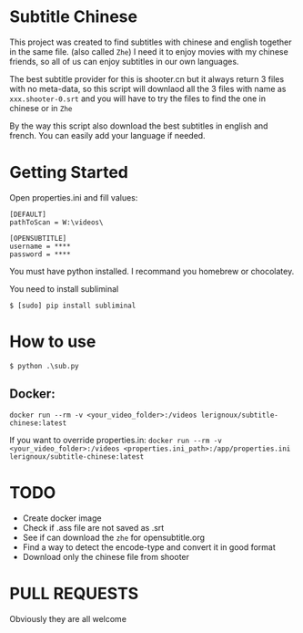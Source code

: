 # Subtitle Chinese

This project was created to find subtitles with chinese and english together in the same file. (also called `Zhe`)
I need it to enjoy movies with my chinese friends, so all of us can enjoy subtitles in our own languages.

The best subtitle provider for this is shooter.cn but it always return 3 files with no meta-data, so this script will downlaod all the 3 files with name as `xxx.shooter-0.srt` and you will have to try the files to find the one in chinese or in `Zhe`

By the way this script also download the best subtitles in english and french. You can easily add your language if needed.


# Getting Started

Open properties.ini and fill values:
```
[DEFAULT]
pathToScan = W:\videos\

[OPENSUBTITLE]
username = ****
password = ****
```

You must have python installed. I recommand you homebrew or chocolatey.

You need to install subliminal

`$ [sudo] pip install subliminal`


# How to use

`$ python .\sub.py`


## Docker:
`docker run --rm -v <your_video_folder>:/videos lerignoux/subtitle-chinese:latest`

If you want to override properties.in:
`docker run --rm -v <your_video_folder>:/videos <properties.ini_path>:/app/properties.ini lerignoux/subtitle-chinese:latest`

# TODO

* Create docker image
* Check if .ass file are not saved as .srt
* See if can download the `zhe` for opensubtitle.org
* Find a way to detect the encode-type and convert it in good format
* Download only the chinese file from shooter

# PULL REQUESTS

Obviously they are all welcome
